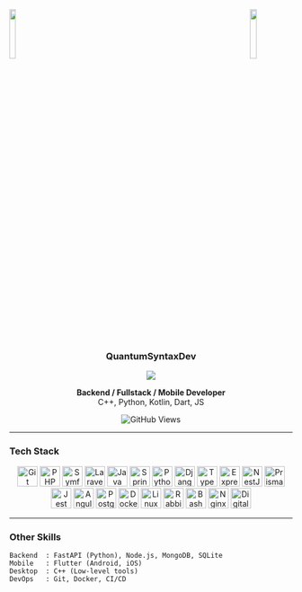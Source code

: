 <img align="left" src="https://user-images.githubusercontent.com/65187002/144930161-2f783401-8d27-4fdf-a2f7-cc0ba32f1f1f.gif" width="15%">
<img align="right" src="https://user-images.githubusercontent.com/65187002/144930161-2f783401-8d27-4fdf-a2f7-cc0ba32f1f1f.gif" width="15%">

<br clear="both">

<h3 align="center">QuantumSyntaxDev</h3>

<p align="center">
  <img src="https://readme-typing-svg.herokuapp.com/?lines=Yoooooooooooooooo;Welcome+to+my+profile!;Have+a+look+around!&font=Fira%20Code&color=%23A39EEC&center=true&width=280&height=50" />
</p>

<p align="center">
  <b>Backend / Fullstack / Mobile Developer</b><br>
  C++, Python, Kotlin, Dart, JS
</p>

<p align="center">
  <img src="https://komarev.com/ghpvc/?username=QuantumSyntaxDev&color=grey" alt="GitHub Views" />
</p>

---

### Tech Stack
<p align="center">
  <a href="https://git-scm.com/"><img src="https://skillicons.dev/icons?i=git&theme=dark" width="36" height="36" alt="Git" /></a>
  <a href="https://www.php.net/"><img src="https://skillicons.dev/icons?i=php&theme=dark" width="36" height="36" alt="PHP" /></a>
  <a href="https://symfony.com/"><img src="https://skillicons.dev/icons?i=symfony&theme=dark" width="36" height="36" alt="Symfony" /></a>
  <a href="https://laravel.com/"><img src="https://skillicons.dev/icons?i=laravel&theme=dark" width="36" height="36" alt="Laravel" /></a>
  <a href="https://www.oracle.com/java/"><img src="https://skillicons.dev/icons?i=java&theme=dark" width="36" height="36" alt="Java" /></a>
  <a href="https://spring.io/"><img src="https://skillicons.dev/icons?i=spring" width="36" height="36" alt="Spring" /></a>
  <a href="https://www.python.org/"><img src="https://skillicons.dev/icons?i=py" width="36" height="36" alt="Python" /></a>
  <a href="https://www.djangoproject.com/"><img src="https://skillicons.dev/icons?i=django&theme=dark" width="36" height="36" alt="Django" /></a>
  <a href="https://www.typescriptlang.org/"><img src="https://skillicons.dev/icons?i=ts" width="36" height="36" alt="TypeScript" /></a>
  <a href="https://expressjs.com/"><img src="https://skillicons.dev/icons?i=express&theme=dark" width="36" height="36" alt="Express" /></a>
  <a href="https://nestjs.com/"><img src="https://skillicons.dev/icons?i=nest&theme=dark" width="36" height="36" alt="NestJS" /></a>
  <a href="https://www.prisma.io"><img src="https://skillicons.dev/icons?i=prisma&theme=dark" width="36" height="36" alt="Prisma" /></a>
  <a href="https://jestjs.io/"><img src="https://skillicons.dev/icons?i=jest&theme=dark" width="36" height="36" alt="Jest" /></a>
  <a href="https://angular.dev/"><img src="https://skillicons.dev/icons?i=angular&theme=dark" width="36" height="36" alt="Angular" /></a>
  <a href="https://www.postgresql.org/"><img src="https://skillicons.dev/icons?i=postgres&theme=dark" width="36" height="36" alt="PostgreSQL" /></a>
  <a href="https://www.docker.com/"><img src="https://skillicons.dev/icons?i=docker" width="36" height="36" alt="Docker" /></a>
  <a href="https://www.linux.org"><img src="https://skillicons.dev/icons?i=linux" width="36" height="36" alt="Linux" /></a>
  <a href="https://www.rabbitmq.com"><img src="https://skillicons.dev/icons?i=rabbitmq&theme=dark" width="36" height="36" alt="RabbitMQ" /></a>
  <a href="https://www.gnu.org/software/bash/"><img src="https://skillicons.dev/icons?i=bash&theme=dark" width="36" height="36" alt="Bash" /></a>
  <a href="https://nginx.org/"><img src="https://skillicons.dev/icons?i=nginx&theme=dark" width="36" height="36" alt="Nginx" /></a>
  <a href="https://www.digitalocean.com"><img src="https://raw.githubusercontent.com/danielcranney/readme-generator/main/public/icons/skills/digitalocean-colored.svg" width="36" height="36" alt="Digital Ocean" /></a>
</p>

---

### Other Skills
```plaintext
Backend  : FastAPI (Python), Node.js, MongoDB, SQLite
Mobile   : Flutter (Android, iOS)
Desktop  : C++ (Low-level tools)
DevOps   : Git, Docker, CI/CD

